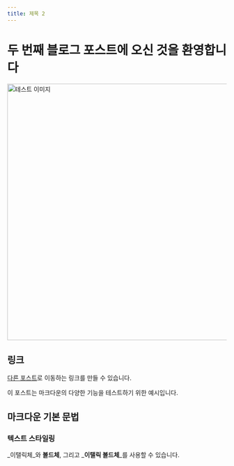 ```yaml
---
title: 제목 2
---
```


# 두 번째 블로그 포스트에 오신 것을 환영합니다

<image alt="테스트 이미지" width="680" height="590" src="https://res.cloudinary.com/dykp9yauv/image/upload/v1753871059/justWalkOut_knb7po.jpg">

## 링크

[다른 포스트](/posts/test-post)로 이동하는 링크를 만들 수 있습니다.

이 포스트는 마크다운의 다양한 기능을 테스트하기 위한 예시입니다.

## 마크다운 기본 문법

### 텍스트 스타일링

_이탤릭체_와 **볼드체**, 그리고 _**이탤릭 볼드체**_를 사용할 수 있습니다.
